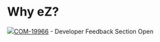 #  Why eZ?

 [![](https://jira.ez.no/images/icons/issuetypes/newfeature.png)COM-19966](https://jira.ez.no/browse/COM-19966?src=confmacro) - Developer Feedback Section Open
